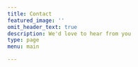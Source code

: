 ```yaml
---
title: Contact
featured_image: ''
omit_header_text: true
description: We'd love to hear from you
type: page
menu: main

---
```


<!--- {{< form-contact action="https://example.com"  >}} --->
